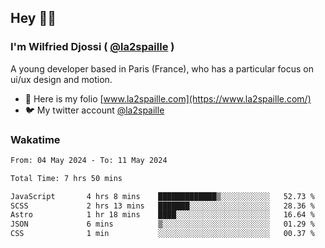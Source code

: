 ## Hey 👋🏾
### I'm Wilfried Djossi ( <a href="https://twitter.com/la2spaille/" target="_blank">@la2spaille</a> )
A young developer based in Paris (France), who has a particular focus on ui/ux design and motion.

- 🎨 Here is my folio [www.la2spaille.com](https://www.la2spaille.com/)
- 🐦 My twitter account [@la2spaille](https://twitter.com/la2spaille/)

### Wakatime
<!--START_SECTION:waka-->

```txt
From: 04 May 2024 - To: 11 May 2024

Total Time: 7 hrs 50 mins

JavaScript       4 hrs 8 mins    █████████████▒░░░░░░░░░░░   52.73 %
SCSS             2 hrs 13 mins   ███████░░░░░░░░░░░░░░░░░░   28.36 %
Astro            1 hr 18 mins    ████░░░░░░░░░░░░░░░░░░░░░   16.64 %
JSON             6 mins          ▒░░░░░░░░░░░░░░░░░░░░░░░░   01.29 %
CSS              1 min           ░░░░░░░░░░░░░░░░░░░░░░░░░   00.37 %
```

<!--END_SECTION:waka-->
<!--
**la2spaille/la2spaille** is a ✨ _special_ ✨ repository because its `README.md` (this file) appears on your GitHub profile.

Here are some ideas to get you started:

- 🔭 I’m currently working on ...
- 🌱 I’m currently learning ...
- 👯 I’m looking to collaborate on ...
- 🤔 I’m looking for help with ...
- 💬 Ask me about ...
- 📫 How to reach me: ...
- 😄 Pronouns: ...
- ⚡ Fun fact: ...
-->

